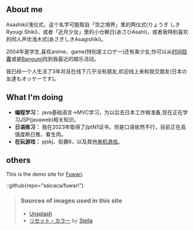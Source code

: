 ## About me 
 
Asashiki/浅仪式，这个名字可能取自「空之境界」里的两仪式(りょうぎ しきRyougi Shiki)，或者「近月少女」里的小仓朝日(あさひAsahi)，或者我特别喜欢的同人声优浅木式(あさぎしきAsagishiki)。

2004年是学生,喜欢anime、game(特别是エロゲー)还有美少女,你可以从[时间胶囊](https://broadcastchannel-6h5.pages.dev/)或是[Bangumi](https://bangumi.tv/user/asashiki)找到我最近的娱乐活动。

我已经一个人生活了3年并且在线下几乎没有朋友,欢迎线上来和我交朋友(日本の友達もオッケーです)。


## What I'm doing

- **编程学习：** java基础语言->MVC学习，为以后去日本工作做准备,现在正在学习JSP(javaweb)相关知识。
- **日语练习：** 我在2023年取得了jlptN1证书，但是口语依然不行，目前正在高强度刷日推、看生肉。
- **在玩游戏：** pjskj、街霸6，以及其他[单机游戏](https://bangumi.tv/game/list/asashiki/do)。

## others

This is the demo site for [Fuwari](https://github.com/saicaca/fuwari).

::github{repo="saicaca/fuwari"}

> ### Sources of images used in this site
> - [Unsplash](https://unsplash.com/)
> - [リセット・カラー](https://www.pixiv.net/artworks/97956613) by [Stella](https://www.pixiv.net/users/31845779)


